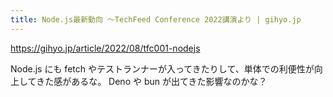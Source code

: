 ```yaml
---
title: Node.js最新動向 ～TechFeed Conference 2022講演より | gihyo.jp
---
```


https://gihyo.jp/article/2022/08/tfc001-nodejs

Node.js にも fetch やテストランナーが入ってきたりして、単体での利便性が向上してきた感があるな。
Deno や bun が出てきた影響なのかな？
